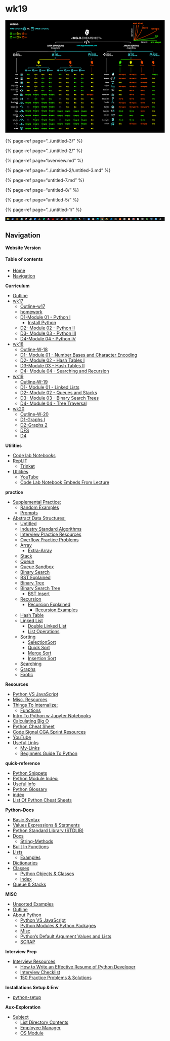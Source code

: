 wk19
====

![](../../.gitbook/assets/bigo.png)

{% page-ref page=“../untitled-3/” %}

{% page-ref page=“../untitled-2/” %}

{% page-ref page=“overview.md” %}

{% page-ref page=“../untitled-2/untitled-3.md” %}

{% page-ref page=“untitled-7.md” %}

{% page-ref page=“untitled-8/” %}

{% page-ref page=“untitled-5/” %}

{% page-ref page=“../untitled-1/” %}

![](../../.gitbook/assets/image%20%284%29%20%286%29%20%285%29%20%281%29%20%281%29.png)

Navigation
----------

**Website Version**

#### Table of contents

-   [Home](https://bgoonz42.gitbook.io/datastructures-in-pytho/README)
-   [Navigation](https://bgoonz42.gitbook.io/datastructures-in-pytho/navigation)

**Curriculum**

-   [Outline](https://bgoonz42.gitbook.io/datastructures-in-pytho/cirriculumn/untitled)
-   [wk17](https://bgoonz42.gitbook.io/datastructures-in-pytho/cirriculumn/untitled-3/README)
    -   [Outline-w17](https://bgoonz42.gitbook.io/datastructures-in-pytho/cirriculumn/untitled-3/outline)
    -   [homework](https://bgoonz42.gitbook.io/datastructures-in-pytho/cirriculumn/untitled-3/week-overview)
    -   [D1-Module 01 - Python I](https://bgoonz42.gitbook.io/datastructures-in-pytho/cirriculumn/untitled-3/untitled-2/README)
        -   [Install Python](https://bgoonz42.gitbook.io/datastructures-in-pytho/cirriculumn/untitled-3/untitled-2/install-python)
    -   [D2- Module 02 - Python II](https://bgoonz42.gitbook.io/datastructures-in-pytho/cirriculumn/untitled-3/untitled-1-1)
    -   [D3- Module 03 - Python III](https://bgoonz42.gitbook.io/datastructures-in-pytho/cirriculumn/untitled-3/untitled-1)
    -   [D4-Module 04 - Python IV](https://bgoonz42.gitbook.io/datastructures-in-pytho/cirriculumn/untitled-3/untitled)
-   [wk18](https://bgoonz42.gitbook.io/datastructures-in-pytho/cirriculumn/untitled-2/README)
    -   [Outline-W-18](https://bgoonz42.gitbook.io/datastructures-in-pytho/cirriculumn/untitled-2/untitled-4)
    -   [D1- Module 01 - Number Bases and Character Encoding](https://bgoonz42.gitbook.io/datastructures-in-pytho/cirriculumn/untitled-2/untitled-3)
    -   [D2- Module 02 - Hash Tables I](https://bgoonz42.gitbook.io/datastructures-in-pytho/cirriculumn/untitled-2/untitled-2)
    -   [D3-Module 03 - Hash Tables II](https://bgoonz42.gitbook.io/datastructures-in-pytho/cirriculumn/untitled-2/untitled-1)
    -   [D4- Module 04 - Searching and Recursion](https://bgoonz42.gitbook.io/datastructures-in-pytho/cirriculumn/untitled-2/untitled)
-   [wk19](https://bgoonz42.gitbook.io/datastructures-in-pytho/cirriculumn/untitled-4/README)
    -   [Outline-W-19](https://bgoonz42.gitbook.io/datastructures-in-pytho/cirriculumn/untitled-4/overview)
    -   [D1- Module 01 - Linked Lists](https://bgoonz42.gitbook.io/datastructures-in-pytho/cirriculumn/untitled-4/untitled-3)
    -   [D2- Module 02 - Queues and Stacks](https://bgoonz42.gitbook.io/datastructures-in-pytho/cirriculumn/untitled-4/untitled-7)
    -   [D3- Module 03 - Binary Search Trees](https://bgoonz42.gitbook.io/datastructures-in-pytho/cirriculumn/untitled-4/untitled-8)
    -   [D4- Module 04 - Tree Traversal](https://bgoonz42.gitbook.io/datastructures-in-pytho/cirriculumn/untitled-4/untitled-5)
-   [wk20](https://bgoonz42.gitbook.io/datastructures-in-pytho/cirriculumn/untitled-1/README)
    -   [Outline-W-20](https://bgoonz42.gitbook.io/datastructures-in-pytho/cirriculumn/untitled-1/overview)
    -   [D1-Graphs I](https://bgoonz42.gitbook.io/datastructures-in-pytho/cirriculumn/untitled-1/untitled-5)
    -   [D2-Graphs 2](https://bgoonz42.gitbook.io/datastructures-in-pytho/cirriculumn/untitled-1/untitled-4)
    -   [DFS](https://bgoonz42.gitbook.io/datastructures-in-pytho/cirriculumn/untitled-1/untitled-1)
    -   [D4](https://bgoonz42.gitbook.io/datastructures-in-pytho/cirriculumn/untitled-1/untitled-2)

**Utilities**

-   [Code lab Notebooks](https://bgoonz42.gitbook.io/datastructures-in-pytho/utilities/code-lab-notebooks)
-   [Repl.IT](https://bgoonz42.gitbook.io/datastructures-in-pytho/utilities/repl.it/README)
    -   [Trinket](https://bgoonz42.gitbook.io/datastructures-in-pytho/utilities/repl.it/trinket)
-   [Utilities](https://bgoonz42.gitbook.io/datastructures-in-pytho/utilities/untitled/README)
    -   [YouTube](https://bgoonz42.gitbook.io/datastructures-in-pytho/utilities/untitled/untitled)
    -   [Code Lab Notebook Embeds From Lecture](https://bgoonz42.gitbook.io/datastructures-in-pytho/utilities/untitled/code-lab-notebook-embeds-from-lecture)

**practice**

-   [Supplemental Practice:](https://bgoonz42.gitbook.io/datastructures-in-pytho/practice/supplemental-practice/README)
    -   [Random Examples](https://bgoonz42.gitbook.io/datastructures-in-pytho/practice/supplemental-practice/random-examples)
    -   [Prompts](https://bgoonz42.gitbook.io/datastructures-in-pytho/practice/supplemental-practice/prompts)
-   [Abstract Data Structures:](https://bgoonz42.gitbook.io/datastructures-in-pytho/practice/untitled/README)
    -   [Untitled](https://bgoonz42.gitbook.io/datastructures-in-pytho/practice/untitled/untitled-7)
    -   [Industry Standard Algorithms](https://bgoonz42.gitbook.io/datastructures-in-pytho/practice/untitled/industry-standard-algorithms)
    -   [Interview Practice Resources](https://bgoonz42.gitbook.io/datastructures-in-pytho/practice/untitled/interview-practice-resources)
    -   [Overflow Practice Problems](https://bgoonz42.gitbook.io/datastructures-in-pytho/practice/untitled/overflow-practice-problems)
    -   [Array](https://bgoonz42.gitbook.io/datastructures-in-pytho/practice/untitled/array/README)
        -   [Extra-Array](https://bgoonz42.gitbook.io/datastructures-in-pytho/practice/untitled/array/extra-array)
    -   [Stack](https://bgoonz42.gitbook.io/datastructures-in-pytho/practice/untitled/stack)
    -   [Queue](https://bgoonz42.gitbook.io/datastructures-in-pytho/practice/untitled/queue)
    -   [Queue Sandbox](https://bgoonz42.gitbook.io/datastructures-in-pytho/practice/untitled/queue-sandbox)
    -   [Binary Search](https://bgoonz42.gitbook.io/datastructures-in-pytho/practice/untitled/binary-search)
    -   [BST Explained](https://bgoonz42.gitbook.io/datastructures-in-pytho/practice/untitled/bst-explained)
    -   [Binary Tree](https://bgoonz42.gitbook.io/datastructures-in-pytho/practice/untitled/binary-tree)
    -   [Binary Search Tree](https://bgoonz42.gitbook.io/datastructures-in-pytho/practice/untitled/binary-search-tree/README)
        -   [BST Insert](https://bgoonz42.gitbook.io/datastructures-in-pytho/practice/untitled/binary-search-tree/bst-insert)
    -   [Recursion](https://bgoonz42.gitbook.io/datastructures-in-pytho/practice/untitled/untitled-6/README)
        -   [Recursion Explained](https://bgoonz42.gitbook.io/datastructures-in-pytho/practice/untitled/untitled-6/recursion-explained/README)
            -   [Recursion Examples](https://bgoonz42.gitbook.io/datastructures-in-pytho/practice/untitled/untitled-6/recursion-explained/recursion-examples)
    -   [Hash Table](https://bgoonz42.gitbook.io/datastructures-in-pytho/practice/untitled/untitled-5)
    -   [Linked List](https://bgoonz42.gitbook.io/datastructures-in-pytho/practice/untitled/untitled-4/README)
        -   [Double Linked List](https://bgoonz42.gitbook.io/datastructures-in-pytho/practice/untitled/untitled-4/double-linked-list)
        -   [List Operations](https://bgoonz42.gitbook.io/datastructures-in-pytho/practice/untitled/untitled-4/list-operations)
    -   [Sorting](https://bgoonz42.gitbook.io/datastructures-in-pytho/practice/untitled/untitled-3/README)
        -   [SelectionSort](https://bgoonz42.gitbook.io/datastructures-in-pytho/practice/untitled/untitled-3/selectionsort)
        -   [Quick Sort](https://bgoonz42.gitbook.io/datastructures-in-pytho/practice/untitled/untitled-3/untitled-7)
        -   [Merge Sort](https://bgoonz42.gitbook.io/datastructures-in-pytho/practice/untitled/untitled-3/merge-sort)
        -   [Insertion Sort](https://bgoonz42.gitbook.io/datastructures-in-pytho/practice/untitled/untitled-3/insertion-sort)
    -   [Searching](https://bgoonz42.gitbook.io/datastructures-in-pytho/practice/untitled/untitled-2)
    -   [Graphs](https://bgoonz42.gitbook.io/datastructures-in-pytho/practice/untitled/untitled-1)
    -   [Exotic](https://bgoonz42.gitbook.io/datastructures-in-pytho/practice/untitled/untitled)

**Resources**

-   [Python VS JavaScript](https://bgoonz42.gitbook.io/datastructures-in-pytho/resources/python-vs-javascript)
-   [Misc. Resources](https://bgoonz42.gitbook.io/datastructures-in-pytho/resources/untitled-1)
-   [Things To Internalize:](https://bgoonz42.gitbook.io/datastructures-in-pytho/resources/things-to-internalize/README)
    -   [Functions](https://bgoonz42.gitbook.io/datastructures-in-pytho/resources/things-to-internalize/functions)
-   [Intro To Python w Jupyter Notebooks](https://bgoonz42.gitbook.io/datastructures-in-pytho/resources/intro-to-python-w-jupyter-notebooks)
-   [Calculating Big O](https://bgoonz42.gitbook.io/datastructures-in-pytho/resources/calculating-big-o)
-   [Python Cheat Sheet](https://bgoonz42.gitbook.io/datastructures-in-pytho/resources/python-cheat-sheet)
-   [Code Signal CGA Sprint Resources](https://bgoonz42.gitbook.io/datastructures-in-pytho/resources/code-signal-cga-sprint-resources)
-   [YouTube](https://bgoonz42.gitbook.io/datastructures-in-pytho/resources/youtube)
-   [Useful Links](https://bgoonz42.gitbook.io/datastructures-in-pytho/resources/untitled/README)
    -   [My-Links](https://bgoonz42.gitbook.io/datastructures-in-pytho/resources/untitled/my-links)
    -   [Beginners Guide To Python](https://bgoonz42.gitbook.io/datastructures-in-pytho/resources/untitled/beginners-guide-to-python)

**quick-reference**

-   [Python Snippets](https://bgoonz42.gitbook.io/datastructures-in-pytho/quick-reference/python-snippets)
-   [Python Module Index:](https://bgoonz42.gitbook.io/datastructures-in-pytho/quick-reference/python-module-index)
-   [Useful Info](https://bgoonz42.gitbook.io/datastructures-in-pytho/quick-reference/untitled)
-   [Python Glossary](https://bgoonz42.gitbook.io/datastructures-in-pytho/quick-reference/python-glossary)
-   [index](https://bgoonz42.gitbook.io/datastructures-in-pytho/quick-reference/untitled-1)
-   [List Of Python Cheat Sheets](https://bgoonz42.gitbook.io/datastructures-in-pytho/quick-reference/bash-commands)

**Python-Docs**

-   [Basic Syntax](https://bgoonz42.gitbook.io/datastructures-in-pytho/stdlib/basic-syntax)
-   [Values Expressions & Statments](https://bgoonz42.gitbook.io/datastructures-in-pytho/stdlib/values-expressions-and-statments)
-   [Python Standard Library (STDLIB)](https://bgoonz42.gitbook.io/datastructures-in-pytho/stdlib/python-standard-library-stdlib)
-   [Docs](https://bgoonz42.gitbook.io/datastructures-in-pytho/stdlib/untitled/README)
    -   [String-Methods](https://bgoonz42.gitbook.io/datastructures-in-pytho/stdlib/untitled/string-methods)
-   [Built In Functions](https://bgoonz42.gitbook.io/datastructures-in-pytho/stdlib/built-in-functions)
-   [Lists](https://bgoonz42.gitbook.io/datastructures-in-pytho/stdlib/lists/README)
    -   [Examples](https://bgoonz42.gitbook.io/datastructures-in-pytho/stdlib/lists/examples)
-   [Dictionaries](https://bgoonz42.gitbook.io/datastructures-in-pytho/stdlib/dictionaries)
-   [Classes](https://bgoonz42.gitbook.io/datastructures-in-pytho/stdlib/classes/README)
    -   [Python Objects & Classes](https://bgoonz42.gitbook.io/datastructures-in-pytho/stdlib/classes/python-objects-and-classes)
    -   [index](https://bgoonz42.gitbook.io/datastructures-in-pytho/stdlib/classes/untitled)
-   [Queue & Stacks](https://bgoonz42.gitbook.io/datastructures-in-pytho/stdlib/queue-and-stacks)

**MISC**

-   [Unsorted Examples](https://bgoonz42.gitbook.io/datastructures-in-pytho/misc/unsorted-examples)
-   [Outline](https://bgoonz42.gitbook.io/datastructures-in-pytho/misc/outline)
-   [About Python](https://bgoonz42.gitbook.io/datastructures-in-pytho/misc/untitled/README)
    -   [Python VS JavaScript](https://bgoonz42.gitbook.io/datastructures-in-pytho/misc/untitled/python-vs-javascript)
    -   [Python Modules & Python Packages](https://bgoonz42.gitbook.io/datastructures-in-pytho/misc/untitled/untitled-1)
    -   [Misc](https://bgoonz42.gitbook.io/datastructures-in-pytho/misc/untitled/misc)
    -   [Python’s Default Argument Values and Lists](https://bgoonz42.gitbook.io/datastructures-in-pytho/misc/untitled/pythons-default-argument-values-and-lists)
    -   [SCRAP](https://bgoonz42.gitbook.io/datastructures-in-pytho/misc/untitled/untitled)

**Interview Prep**

-   [Interview Resources](https://bgoonz42.gitbook.io/datastructures-in-pytho/interview-prep/interview-resources/README)
    -   [How to Write an Effective Resume of Python Developer](https://bgoonz42.gitbook.io/datastructures-in-pytho/interview-prep/interview-resources/how-to-write-an-effective-resume-of-python-developer)
    -   [Interview Checklist](https://bgoonz42.gitbook.io/datastructures-in-pytho/interview-prep/interview-resources/interview-checklist)
    -   [150 Practice Problems & Solutions](https://bgoonz42.gitbook.io/datastructures-in-pytho/interview-prep/interview-resources/150-practice-problems-and-solutions)

**Installations Setup & Env**

-   [python-setup](https://bgoonz42.gitbook.io/datastructures-in-pytho/installations-setup-and-env/untitled)

**Aux-Exploration**

-   [Subject](https://bgoonz42.gitbook.io/datastructures-in-pytho/aux-exploration/subject/README)
    -   [List Directory Contents](https://bgoonz42.gitbook.io/datastructures-in-pytho/aux-exploration/subject/list-directory-contents)
    -   [Employee Manager](https://bgoonz42.gitbook.io/datastructures-in-pytho/aux-exploration/subject/untitled-5)
    -   [OS Module](https://bgoonz42.gitbook.io/datastructures-in-pytho/aux-exploration/subject/untitled-4)
